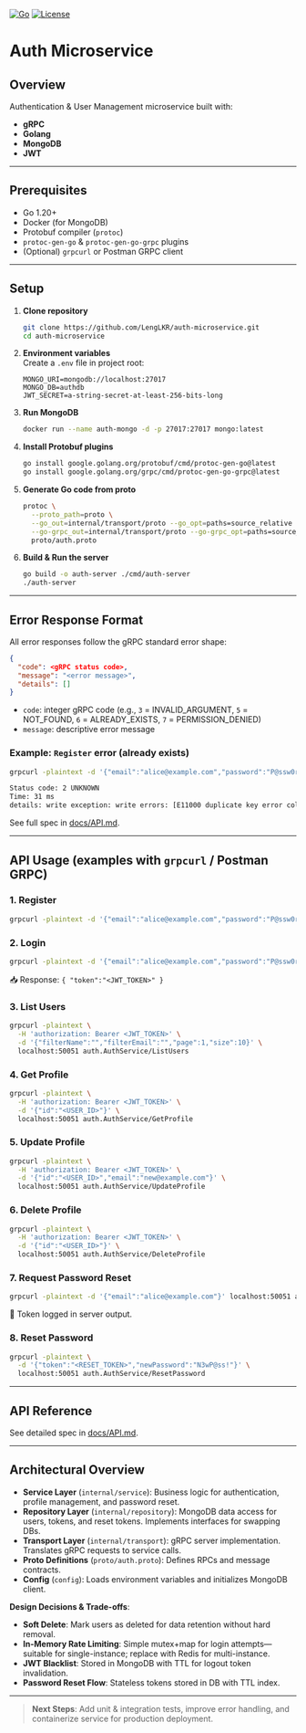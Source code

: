 [![Go](https://img.shields.io/badge/go-1.20+-00ADD8?logo=go)]()
[![License](https://img.shields.io/badge/license-MIT-blue)]()
# Auth Microservice

## Overview

Authentication & User Management microservice built with:

- **gRPC**
- **Golang**
- **MongoDB**
- **JWT**

---

## Prerequisites

- Go 1.20+
- Docker (for MongoDB)
- Protobuf compiler (`protoc`)
- `protoc-gen-go` & `protoc-gen-go-grpc` plugins
- (Optional) `grpcurl` or Postman GRPC client

---

## Setup

1. **Clone repository**

   ```bash
   git clone https://github.com/LengLKR/auth-microservice.git
   cd auth-microservice
   ```

2. **Environment variables**  
   Create a `.env` file in project root:

   ```dotenv
   MONGO_URI=mongodb://localhost:27017
   MONGO_DB=authdb
   JWT_SECRET=a-string-secret-at-least-256-bits-long
   ```

3. **Run MongoDB**

   ```bash
   docker run --name auth-mongo -d -p 27017:27017 mongo:latest
   ```

4. **Install Protobuf plugins**

   ```bash
   go install google.golang.org/protobuf/cmd/protoc-gen-go@latest
   go install google.golang.org/grpc/cmd/protoc-gen-go-grpc@latest
   ```

5. **Generate Go code from proto**

   ```bash
   protoc \
     --proto_path=proto \
     --go_out=internal/transport/proto --go_opt=paths=source_relative \
     --go-grpc_out=internal/transport/proto --go-grpc_opt=paths=source_relative \
     proto/auth.proto
   ```

6. **Build & Run the server**

   ```bash
   go build -o auth-server ./cmd/auth-server
   ./auth-server
   ```

---

## Error Response Format

All error responses follow the gRPC standard error shape:

```json
{
  "code": <gRPC status code>,
  "message": "<error message>",
  "details": []
}
```

- `code`: integer gRPC code (e.g., `3` = INVALID_ARGUMENT, `5` = NOT_FOUND, `6` = ALREADY_EXISTS, `7` = PERMISSION_DENIED)
- `message`: descriptive error message

### Example: `Register` error (already exists)
```bash
grpcurl -plaintext -d '{"email":"alice@example.com","password":"P@ssw0rd!"}' localhost:50051 auth.AuthService/Register

Status code: 2 UNKNOWN
Time: 31 ms
details: write exception: write errors: [E11000 duplicate key error collection: authdb.users index: email_1 dup key: { email: "alice@example.com" }]
```

See full spec in [docs/API.md](doce/API.md).

---

## API Usage (examples with `grpcurl` / Postman GRPC)

### 1. Register

```bash
grpcurl -plaintext -d '{"email":"alice@example.com","password":"P@ssw0rd!"}' localhost:50051 auth.AuthService/Register
```

### 2. Login

```bash
grpcurl -plaintext -d '{"email":"alice@example.com","password":"P@ssw0rd!"}' localhost:50051 auth.AuthService/Login
```

📥 Response: `{ "token":"<JWT_TOKEN>" }`

### 3. List Users

```bash
grpcurl -plaintext \
  -H 'authorization: Bearer <JWT_TOKEN>' \
  -d '{"filterName":"","filterEmail":"","page":1,"size":10}' \
  localhost:50051 auth.AuthService/ListUsers
```

### 4. Get Profile

```bash
grpcurl -plaintext \
  -H 'authorization: Bearer <JWT_TOKEN>' \
  -d '{"id":"<USER_ID>"}' \
  localhost:50051 auth.AuthService/GetProfile
```

### 5. Update Profile

```bash
grpcurl -plaintext \
  -H 'authorization: Bearer <JWT_TOKEN>' \
  -d '{"id":"<USER_ID>","email":"new@example.com"}' \
  localhost:50051 auth.AuthService/UpdateProfile
```

### 6. Delete Profile

```bash
grpcurl -plaintext \
  -H 'authorization: Bearer <JWT_TOKEN>' \
  -d '{"id":"<USER_ID>"}' \
  localhost:50051 auth.AuthService/DeleteProfile
```

### 7. Request Password Reset

```bash
grpcurl -plaintext -d '{"email":"alice@example.com"}' localhost:50051 auth.AuthService/RequestPasswordReset
```

🔔 Token logged in server output.

### 8. Reset Password

```bash
grpcurl -plaintext \
  -d '{"token":"<RESET_TOKEN>","newPassword":"N3wP@ss!"}' \
  localhost:50051 auth.AuthService/ResetPassword
```

---

## API Reference

See detailed spec in [docs/API.md](docs/API.md).

---

## Architectural Overview

- **Service Layer** (`internal/service`): Business logic for authentication, profile management, and password reset.
- **Repository Layer** (`internal/repository`): MongoDB data access for users, tokens, and reset tokens. Implements interfaces for swapping DBs.
- **Transport Layer** (`internal/transport`): gRPC server implementation. Translates gRPC requests to service calls.
- **Proto Definitions** (`proto/auth.proto`): Defines RPCs and message contracts.
- **Config** (`config`): Loads environment variables and initializes MongoDB client.

**Design Decisions & Trade-offs**:

- **Soft Delete**: Mark users as deleted for data retention without hard removal.
- **In-Memory Rate Limiting**: Simple mutex+map for login attempts—suitable for single-instance; replace with Redis for multi-instance.
- **JWT Blacklist**: Stored in MongoDB with TTL for logout token invalidation.
- **Password Reset Flow**: Stateless tokens stored in DB with TTL index.

---


> **Next Steps**: Add unit & integration tests, improve error handling, and containerize service for production deployment.

